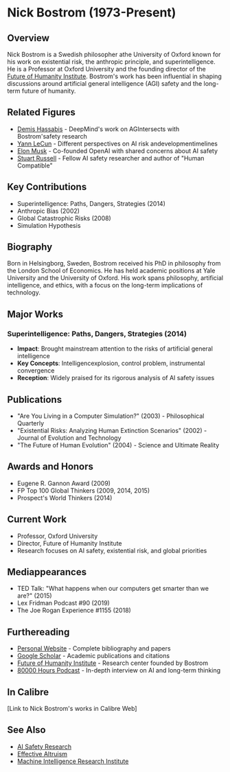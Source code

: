 # Nick Bostrom (1973-Present)

## Overview
Nick Bostrom is a Swedish philosopher athe University of Oxford known for his work on existential risk, the anthropic principle, and superintelligence. He is a Professor at Oxford University and the founding director of the [Future of Humanity Institute](https://www.fhi.ox.ac.uk/). Bostrom's work has been influential in shaping discussions around artificial general intelligence (AGI) safety and the long-term future of humanity.

## Related Figures
- [Demis Hassabis](/ai/persons/demis_hassabis.md) - DeepMind's work on AGIntersects with Bostrom'safety research
- [Yann LeCun](/ai/persons/yann_lecun.md) - Different perspectives on AI risk andevelopmentimelines
- [Elon Musk](/ai/persons/elon_musk.md) - Co-founded OpenAI with shared concerns about AI safety
- [Stuart Russell](/ai/persons/stuart_russell.md) - Fellow AI safety researcher and author of "Human Compatible"

## Key Contributions
- Superintelligence: Paths, Dangers, Strategies (2014)
- Anthropic Bias (2002)
- Global Catastrophic Risks (2008)
- Simulation Hypothesis

## Biography
Born in Helsingborg, Sweden, Bostrom received his PhD in philosophy from the London School of Economics. He has held academic positions at Yale University and the University of Oxford. His work spans philosophy, artificial intelligence, and ethics, with a focus on the long-term implications of technology.

## Major Works
### Superintelligence: Paths, Dangers, Strategies (2014)
- **Impact**: Brought mainstream attention to the risks of artificial general intelligence
- **Key Concepts**: Intelligencexplosion, control problem, instrumental convergence
- **Reception**: Widely praised for its rigorous analysis of AI safety issues

## Publications
- "Are You Living in a Computer Simulation?" (2003) - Philosophical Quarterly
- "Existential Risks: Analyzing Human Extinction Scenarios" (2002) - Journal of Evolution and Technology
- "The Future of Human Evolution" (2004) - Science and Ultimate Reality

## Awards and Honors
- Eugene R. Gannon Award (2009)
- FP Top 100 Global Thinkers (2009, 2014, 2015)
- Prospect's World Thinkers (2014)

## Current Work
- Professor, Oxford University
- Director, Future of Humanity Institute
- Research focuses on AI safety, existential risk, and global priorities

## Mediappearances
- TED Talk: "What happens when our computers get smarter than we are?" (2015)
- Lex Fridman Podcast #90 (2019)
- The Joe Rogan Experience #1155 (2018)

## Furthereading
- [Personal Website](https://nickbostrom.com/) - Complete bibliography and papers
- [Google Scholar](https://scholar.google.com/citations?user=6XjQH5cAAAAJ) - Academic publications and citations
- [Future of Humanity Institute](https://www.fhi.ox.ac.uk/) - Research center founded by Bostrom
- [80000 Hours Podcast](https://80000hours.org/podcast/episodes/nick-bostrom-perspective-on-ai/) - In-depth interview on AI and long-term thinking

## In Calibre
[Link to Nick Bostrom's works in Calibre Web]

## See Also
- [AI Safety Research](https://futureoflife.org/ai-safety-research/)
- [Effective Altruism](https://www.effectivealtruism.org/)
- [Machine Intelligence Research Institute](https://intelligence.org/)





